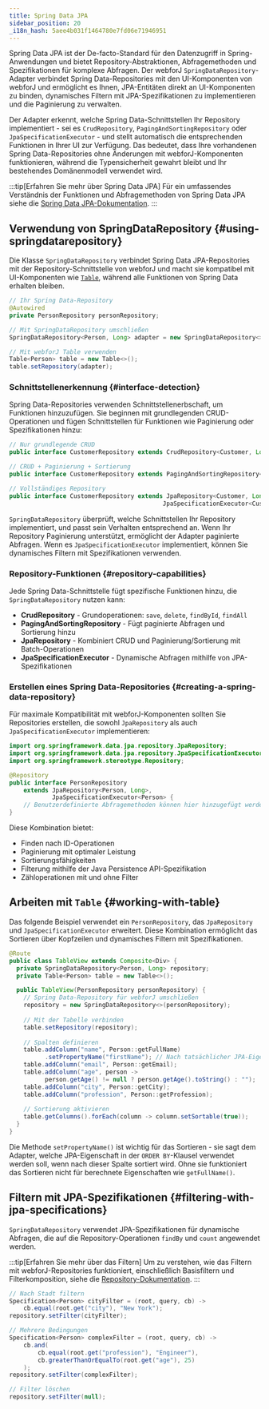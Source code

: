 ```yaml
---
title: Spring Data JPA
sidebar_position: 20
_i18n_hash: 5aee4b031f1464780e7fd06e71946951
---
```

Spring Data JPA ist der De-facto-Standard für den Datenzugriff in Spring-Anwendungen und bietet Repository-Abstraktionen, Abfragemethoden und Spezifikationen für komplexe Abfragen. Der webforJ `SpringDataRepository`-Adapter verbindet Spring Data-Repositories mit den UI-Komponenten von webforJ und ermöglicht es Ihnen, JPA-Entitäten direkt an UI-Komponenten zu binden, dynamisches Filtern mit JPA-Spezifikationen zu implementieren und die Paginierung zu verwalten.

Der Adapter erkennt, welche Spring Data-Schnittstellen Ihr Repository implementiert - sei es `CrudRepository`, `PagingAndSortingRepository` oder `JpaSpecificationExecutor` - und stellt automatisch die entsprechenden Funktionen in Ihrer UI zur Verfügung. Das bedeutet, dass Ihre vorhandenen Spring Data-Repositories ohne Änderungen mit webforJ-Komponenten funktionieren, während die Typensicherheit gewahrt bleibt und Ihr bestehendes Domänenmodell verwendet wird.

:::tip[Erfahren Sie mehr über Spring Data JPA]
Für ein umfassendes Verständnis der Funktionen und Abfragemethoden von Spring Data JPA siehe die [Spring Data JPA-Dokumentation](https://docs.spring.io/spring-data/jpa/reference/).
:::

## Verwendung von SpringDataRepository {#using-springdatarepository}

Die Klasse `SpringDataRepository` verbindet Spring Data JPA-Repositories mit der Repository-Schnittstelle von webforJ und macht sie kompatibel mit UI-Komponenten wie [`Table`](../../components/table/overview), während alle Funktionen von Spring Data erhalten bleiben.

```java
// Ihr Spring Data-Repository
@Autowired
private PersonRepository personRepository;

// Mit SpringDataRepository umschließen
SpringDataRepository<Person, Long> adapter = new SpringDataRepository<>(personRepository);

// Mit webforJ Table verwenden
Table<Person> table = new Table<>();
table.setRepository(adapter);
```

### Schnittstellenerkennung {#interface-detection}

Spring Data-Repositories verwenden Schnittstellenerbschaft, um Funktionen hinzuzufügen. Sie beginnen mit grundlegenden CRUD-Operationen und fügen Schnittstellen für Funktionen wie Paginierung oder Spezifikationen hinzu:

```java
// Nur grundlegende CRUD
public interface CustomerRepository extends CrudRepository<Customer, Long> {}

// CRUD + Paginierung + Sortierung
public interface CustomerRepository extends PagingAndSortingRepository<Customer, Long> {}

// Vollständiges Repository
public interface CustomerRepository extends JpaRepository<Customer, Long>, 
                                           JpaSpecificationExecutor<Customer> {}
```

`SpringDataRepository` überprüft, welche Schnittstellen Ihr Repository implementiert, und passt sein Verhalten entsprechend an. Wenn Ihr Repository Paginierung unterstützt, ermöglicht der Adapter paginierte Abfragen. Wenn es `JpaSpecificationExecutor` implementiert, können Sie dynamisches Filtern mit Spezifikationen verwenden.

### Repository-Funktionen {#repository-capabilities}

Jede Spring Data-Schnittstelle fügt spezifische Funktionen hinzu, die `SpringDataRepository` nutzen kann:

- **CrudRepository** - Grundoperationen: `save`, `delete`, `findById`, `findAll`
- **PagingAndSortingRepository** - Fügt paginierte Abfragen und Sortierung hinzu
- **JpaRepository** - Kombiniert CRUD und Paginierung/Sortierung mit Batch-Operationen
- **JpaSpecificationExecutor** - Dynamische Abfragen mithilfe von JPA-Spezifikationen

### Erstellen eines Spring Data-Repositories {#creating-a-spring-data-repository}

Für maximale Kompatibilität mit webforJ-Komponenten sollten Sie Repositories erstellen, die sowohl `JpaRepository` als auch `JpaSpecificationExecutor` implementieren:

```java title="PersonRepository.java"
import org.springframework.data.jpa.repository.JpaRepository;
import org.springframework.data.jpa.repository.JpaSpecificationExecutor;
import org.springframework.stereotype.Repository;

@Repository
public interface PersonRepository
    extends JpaRepository<Person, Long>,
            JpaSpecificationExecutor<Person> {
    // Benutzerdefinierte Abfragemethoden können hier hinzugefügt werden
}
```

Diese Kombination bietet:

- Finden nach ID-Operationen
- Paginierung mit optimaler Leistung
- Sortierungsfähigkeiten
- Filterung mithilfe der Java Persistence API-Spezifikation
- Zähloperationen mit und ohne Filter

## Arbeiten mit `Table` {#working-with-table}

Das folgende Beispiel verwendet ein `PersonRepository`, das `JpaRepository` und `JpaSpecificationExecutor` erweitert. Diese Kombination ermöglicht das Sortieren über Kopfzeilen und dynamisches Filtern mit Spezifikationen.

```java title="TableView.java"
@Route
public class TableView extends Composite<Div> {
  private SpringDataRepository<Person, Long> repository;
  private Table<Person> table = new Table<>();

  public TableView(PersonRepository personRepository) {
    // Spring Data-Repository für webforJ umschließen
    repository = new SpringDataRepository<>(personRepository);
    
    // Mit der Tabelle verbinden
    table.setRepository(repository);
    
    // Spalten definieren
    table.addColumn("name", Person::getFullName)
          .setPropertyName("firstName"); // Nach tatsächlicher JPA-Eigenschaft sortieren
    table.addColumn("email", Person::getEmail);
    table.addColumn("age", person -> 
          person.getAge() != null ? person.getAge().toString() : "");
    table.addColumn("city", Person::getCity);
    table.addColumn("profession", Person::getProfession);
    
    // Sortierung aktivieren
    table.getColumns().forEach(column -> column.setSortable(true));
  }
}
```

Die Methode `setPropertyName()` ist wichtig für das Sortieren - sie sagt dem Adapter, welche JPA-Eigenschaft in der `ORDER BY`-Klausel verwendet werden soll, wenn nach dieser Spalte sortiert wird. Ohne sie funktioniert das Sortieren nicht für berechnete Eigenschaften wie `getFullName()`.

## Filtern mit JPA-Spezifikationen {#filtering-with-jpa-specifications}

`SpringDataRepository` verwendet JPA-Spezifikationen für dynamische Abfragen, die auf die Repository-Operationen `findBy` und `count` angewendet werden.

:::tip[Erfahren Sie mehr über das Filtern]
Um zu verstehen, wie das Filtern mit webforJ-Repositories funktioniert, einschließlich Basisfiltern und Filterkomposition, siehe die [Repository-Dokumentation](../../advanced/repository/overview).
::: 

```java
// Nach Stadt filtern
Specification<Person> cityFilter = (root, query, cb) -> 
    cb.equal(root.get("city"), "New York");
repository.setFilter(cityFilter);

// Mehrere Bedingungen
Specification<Person> complexFilter = (root, query, cb) -> 
    cb.and(
        cb.equal(root.get("profession"), "Engineer"),
        cb.greaterThanOrEqualTo(root.get("age"), 25)
    );
repository.setFilter(complexFilter);

// Filter löschen
repository.setFilter(null);
```
